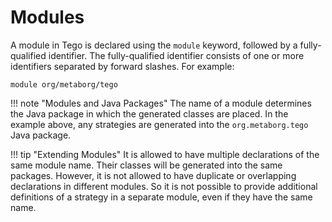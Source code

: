 # Modules
A module in Tego is declared using the `module` keyword, followed by a fully-qualified identifier. The fully-qualified identifier consists of one or more identifiers separated by forward slashes. For example:

```tego
module org/metaborg/tego
```

!!! note "Modules and Java Packages"
    The name of a module determines the Java package in which the generated classes are placed. In the example above, any strategies are generated into the `org.metaborg.tego` Java package.

!!! tip "Extending Modules"
    It is allowed to have multiple declarations of the same module name. Their classes will be generated into the same packages. However, it is not allowed to have duplicate or overlapping declarations in different modules. So it is not possible to provide additional definitions of a strategy in a separate module, even if they have the same name.


